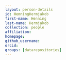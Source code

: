 ```yaml
---
layout: person-details
id: HenningHermjakob
first-name: Henning
last-name: Hermjakob
collection: people
affiliation:
homepage:
github_username:
orcid:
groups: [datarepositories]
---
```

